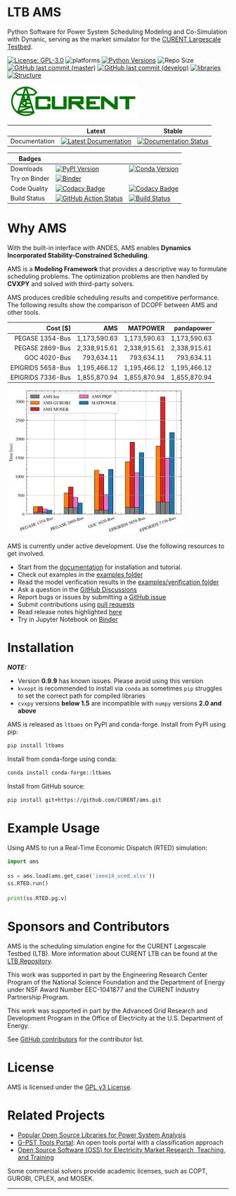 # LTB AMS

Python Software for Power System Scheduling Modeling and Co-Simulation with Dynanic, serving as the market simulator for the [CURENT Largescale Testbed][LTB Repository].

[![License: GPL-3.0](https://img.shields.io/badge/License-GPL--3.0-blue.svg)](https://github.com/CURENT/ams/blob/master/LICENSE)
![platforms](https://anaconda.org/conda-forge/ltbams/badges/platforms.svg)
[![Python Versions](https://img.shields.io/badge/Python-3.9%20%7C%203.10%20%7C%203.11%20%7C%203.12%20%7C%203.13-blue)](https://www.python.org/)
![Repo Size](https://img.shields.io/github/repo-size/CURENT/ams)
[![GitHub last commit (master)](https://img.shields.io/github/last-commit/CURENT/ams/master?label=last%20commit%20to%20master)](https://github.com/CURENT/ams/commits/master/)
[![GitHub last commit (develop)](https://img.shields.io/github/last-commit/CURENT/ams/develop?label=last%20commit%20to%20develop)](https://github.com/CURENT/ams/commits/develop/)
[![libraries](https://img.shields.io/librariesio/release/pypi/ltbams)](https://libraries.io/pypi/ltbams)
[![Structure](https://img.shields.io/badge/code_base-visualize-blue)](https://mango-dune-07a8b7110.1.azurestaticapps.net/?repo=CURENT%2Fams)

<img src="docs/source/images/sponsors/CURENT_Logo_NameOnTrans.png" alt="CURENT ERC Logo" width="300" height="auto">

|               | Latest                                                                                                                                        | Stable                                                                                                                                        |
|---------------|-----------------------------------------------------------------------------------------------------------------------------------------------|-----------------------------------------------------------------------------------------------------------------------------------------------|
| Documentation | [![Latest Documentation](https://readthedocs.org/projects/ams/badge/?version=latest)](https://ams.readthedocs.io/en/latest/?badge=latest) | [![Documentation Status](https://readthedocs.org/projects/ams/badge/?version=stable)](https://ams.readthedocs.io/en/stable/?badge=stable) |


| Badges        |                                                                                                                                                                                                                                                     |                                                                                                                                                                                                            |
|---------------|-----------------------------------------------------------------------------------------------------------------------------------------------------------------------------------------------------------------------------------------------------|------------------------------------------------------------------------------------------------------------------------------------------------------------------------------------------------------------|
| Downloads     | [![PyPI Version](https://img.shields.io/pypi/v/ltbams.svg)](https://pypi.python.org/pypi/ltbams)         | [![Conda Version](https://anaconda.org/conda-forge/ltbams/badges/version.svg)](https://anaconda.org/conda-forge/ltbams) |
| Try on Binder | [![Binder](https://mybinder.org/badge_logo.svg)](https://mybinder.org/v2/gh/curent/ams/master)                                                                                                                                                 |                                                                                                                                                                                                            |
| Code Quality  |[![Codacy Badge](https://app.codacy.com/project/badge/Grade/69456da1b8634f2f984bd769e35f0050)](https://app.codacy.com/gh/CURENT/ams/dashboard?utm_source=gh&utm_medium=referral&utm_content=&utm_campaign=Badge_grade)| [![Codacy Badge](https://app.codacy.com/project/badge/Coverage/69456da1b8634f2f984bd769e35f0050)](https://app.codacy.com/gh/CURENT/ams/dashboard?utm_source=gh&utm_medium=referral&utm_content=&utm_campaign=Badge_coverage) |
| Build Status  | [![GitHub Action Status](https://github.com/CURENT/ams/workflows/Python%20application/badge.svg)](https://github.com/curent/ams/actions)  | [![Build Status](https://dev.azure.com/curentltb/ams/_apis/build/status%2FCURENT.ams?branchName=master)](https://dev.azure.com/curentltb/ams/_build/latest?definitionId=2&branchName=master) |


# Why AMS

With the built-in interface with ANDES, AMS enables **Dynamics Incorporated Stability-Constrained Scheduling**.

AMS is a **Modeling Framework** that provides a descriptive way to formulate scheduling problems.
The optimization problems are then handled by **CVXPY** and solved with third-party solvers.

AMS produces credible scheduling results and competitive performance.
The following results show the comparison of DCOPF between AMS and other tools.

| Cost [\$]       |      AMS       |  MATPOWER   | pandapower |
|----------------:|--------------:|------------:|-----------:|
| PEGASE 1354-Bus |  1,173,590.63  |  1,173,590.63 |  1,173,590.63 |
| PEGASE 2869-Bus |  2,338,915.61  |  2,338,915.61 |  2,338,915.61 |
| GOC 4020-Bus    |    793,634.11  |    793,634.11 |    793,634.11 |
| EPIGRIDS 5658-Bus| 1,195,466.12  |  1,195,466.12 |  1,195,466.12 |
| EPIGRIDS 7336-Bus| 1,855,870.94  |  1,855,870.94 |  1,855,870.94 |

<img src="docs/source/images/dcopf_time.png" alt="DCOPF Time" width="400" height="auto">

AMS is currently under active development.
Use the following resources to get involved.

-  Start from the [documentation][readthedocs] for installation and tutorial.
-  Check out examples in the [examples folder][examples]
-  Read the model verification results in the [examples/verification folder][verification]
-  Ask a question in the [GitHub Discussions][Github Discussions]
-  Report bugs or issues by submitting a [GitHub issue][GitHub issues]
-  Submit contributions using [pull requests][GitHub pull requests]
-  Read release notes highlighted [here][release notes]
-  Try in Jupyter Notebook on [Binder][Binder]
<!-- + Check out and and cite our [paper][arxiv paper] -->

# Installation

***NOTE:***
- Version **0.9.9** has known issues. Please avoid using this version
- `kvxopt` is recommended to install via `conda` as sometimes ``pip`` struggles to set the correct path for compiled libraries
- `cvxpy` versions **below 1.5** are incompatible with `numpy` versions **2.0 and above**

AMS is released as ``ltbams`` on PyPI and conda-forge.
Install from PyPI using pip:

```bash
pip install ltbams
```

Install from conda-forge using conda:

```bash
conda install conda-forge::ltbams
```

Install from GitHub source:

```bash
pip install git+https://github.com/CURENT/ams.git
```

# Example Usage

Using AMS to run a Real-Time Economic Dispatch (RTED) simulation:

```python
import ams

ss = ams.load(ams.get_case('ieee14_uced.xlsx'))
ss.RTED.run()

print(ss.RTED.pg.v)
```

# Sponsors and Contributors
AMS is the scheduling simulation engine for the CURENT Largescale Testbed (LTB).
More information about CURENT LTB can be found at the [LTB Repository][LTB Repository].

This work was supported in part by the Engineering Research Center Program of the National Science Foundation and the Department of Energy
under NSF Award Number EEC-1041877 and the CURENT Industry Partnership Program.

This work was supported in part by the Advanced Grid Research and Development Program in the Office of Electricity at the U.S. Department of Energy.

See [GitHub contributors][GitHub contributors] for the contributor list.

# License
AMS is licensed under the [GPL v3 License](./LICENSE).

# Related Projects
- [Popular Open Source Libraries for Power System Analysis](https://github.com/jinningwang/best-of-ps)
- [G-PST Tools Portal](https://g-pst.github.io/tools/): An open tools portal with a classification approach
- [Open Source Software (OSS) for Electricity Market Research, Teaching, and Training](https://www2.econ.iastate.edu/tesfatsi/ElectricOSS.htm)

Some commercial solvers provide academic licenses, such as COPT, GUROBI, CPLEX, and MOSEK.

* * *

[GitHub releases]:       https://github.com/CURENT/ams/releases
[GitHub issues]:         https://github.com/CURENT/ams/issues
[Github Discussions]:    https://github.com/CURENT/ams/discussions
[GitHub insights]:       https://github.com/CURENT/ams/pulse
[GitHub pull requests]:  https://github.com/CURENT/ams/pulls
[GitHub contributors]:   https://github.com/CURENT/ams/graphs/contributors
[readthedocs]:           https://ams.readthedocs.io
[release notes]:         https://ams.readthedocs.io/en/latest/release-notes.html
[examples]:              https://github.com/CURENT/ams/tree/master/examples
[verification]:          https://github.com/CURENT/ams/tree/master/examples/verification
[Binder]:                https://mybinder.org/v2/gh/curent/ams/master
[LTB Repository]:        https://github.com/CURENT